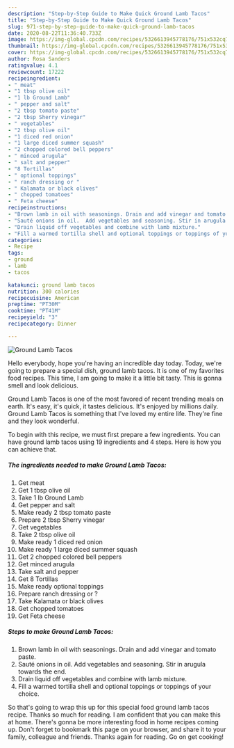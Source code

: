 ```yaml
---
description: "Step-by-Step Guide to Make Quick Ground Lamb Tacos"
title: "Step-by-Step Guide to Make Quick Ground Lamb Tacos"
slug: 971-step-by-step-guide-to-make-quick-ground-lamb-tacos
date: 2020-08-22T11:36:40.733Z
image: https://img-global.cpcdn.com/recipes/5326613945778176/751x532cq70/ground-lamb-tacos-recipe-main-photo.jpg
thumbnail: https://img-global.cpcdn.com/recipes/5326613945778176/751x532cq70/ground-lamb-tacos-recipe-main-photo.jpg
cover: https://img-global.cpcdn.com/recipes/5326613945778176/751x532cq70/ground-lamb-tacos-recipe-main-photo.jpg
author: Rosa Sanders
ratingvalue: 4.1
reviewcount: 17222
recipeingredient:
- " meat"
- "1 tbsp olive oil"
- "1 lb Ground Lamb"
- " pepper and salt"
- "2 tbsp tomato paste"
- "2 tbsp Sherry vinegar"
- " vegetables"
- "2 tbsp olive oil"
- "1 diced red onion"
- "1 large diced summer squash"
- "2 chopped colored bell peppers"
- " minced arugula"
- " salt and pepper"
- "8 Tortillas"
- " optional toppings"
- " ranch dressing or "
- " Kalamata or black olives"
- " chopped tomatoes"
- " Feta cheese"
recipeinstructions:
- "Brown lamb in oil with seasonings. Drain and add vinegar and tomato paste."
- "Sauté onions in oil.  Add vegetables and seasoning. Stir in arugula towards the end."
- "Drain liquid off vegetables and combine with lamb mixture."
- "Fill a warmed tortilla shell and optional toppings or toppings of your choice."
categories:
- Recipe
tags:
- ground
- lamb
- tacos

katakunci: ground lamb tacos 
nutrition: 300 calories
recipecuisine: American
preptime: "PT30M"
cooktime: "PT41M"
recipeyield: "3"
recipecategory: Dinner

---
```



![Ground Lamb Tacos](https://img-global.cpcdn.com/recipes/5326613945778176/751x532cq70/ground-lamb-tacos-recipe-main-photo.jpg)

Hello everybody, hope you're having an incredible day today. Today, we're going to prepare a special dish, ground lamb tacos. It is one of my favorites food recipes. This time, I am going to make it a little bit tasty. This is gonna smell and look delicious.



Ground Lamb Tacos is one of the most favored of recent trending meals on earth. It's easy, it's quick, it tastes delicious. It's enjoyed by millions daily. Ground Lamb Tacos is something that I've loved my entire life. They're fine and they look wonderful.


To begin with this recipe, we must first prepare a few ingredients. You can have ground lamb tacos using 19 ingredients and 4 steps. Here is how you can achieve that.

<!--inarticleads1-->

##### The ingredients needed to make Ground Lamb Tacos:

1. Get  meat
1. Get 1 tbsp olive oil
1. Take 1 lb Ground Lamb
1. Get  pepper and salt
1. Make ready 2 tbsp tomato paste
1. Prepare 2 tbsp Sherry vinegar
1. Get  vegetables
1. Take 2 tbsp olive oil
1. Make ready 1 diced red onion
1. Make ready 1 large diced summer squash
1. Get 2 chopped colored bell peppers
1. Get  minced arugula
1. Take  salt and pepper
1. Get 8 Tortillas
1. Make ready  optional toppings
1. Prepare  ranch dressing or ?
1. Take  Kalamata or black olives
1. Get  chopped tomatoes
1. Get  Feta cheese




<!--inarticleads2-->

##### Steps to make Ground Lamb Tacos:

1. Brown lamb in oil with seasonings. Drain and add vinegar and tomato paste.
1. Sauté onions in oil.  Add vegetables and seasoning. Stir in arugula towards the end.
1. Drain liquid off vegetables and combine with lamb mixture.
1. Fill a warmed tortilla shell and optional toppings or toppings of your choice.




So that's going to wrap this up for this special food ground lamb tacos recipe. Thanks so much for reading. I am confident that you can make this at home. There's gonna be more interesting food in home recipes coming up. Don't forget to bookmark this page on your browser, and share it to your family, colleague and friends. Thanks again for reading. Go on get cooking!
